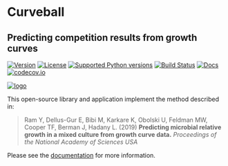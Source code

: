 # Curveball
## Predicting competition results from growth curves

[![Version](https://img.shields.io/pypi/v/curveball.svg)](https://pypi.org/project/curveball/)
[![License](https://img.shields.io/pypi/l/curveball.svg)](https://pypi.org/project/curveball/)
[![Supported Python versions](https://img.shields.io/pypi/pyversions/curveball.svg)](https://pypi.org/project/curveball/)
[![Build Status](https://magnum.travis-ci.com/yoavram/curveball.svg?token=jdWtkbZwtnsj5TaFxVKJ&branch=travis)](https://magnum.travis-ci.com/yoavram/curveball)
[![Docs](https://img.shields.io/badge/docs-latest-yellow.svg)](https://curveball.yoavram.com)
[![codecov.io](http://codecov.io/github/yoavram/curveball/coverage.svg?branch=master&token=PV0HysT5gx)](http://codecov.io/github/yoavram/curveball?branch=master)

[![logo](/docs/_static/logo_200px.png?raw=true)](http://www.freepik.com/free-vector/ball-of-wool_762106.htm)

This open-source library and application implement the method described in:

> Ram Y, Dellus-Gur E, Bibi M, Karkare K, Obolski U, Feldman MW, Cooper TF, Berman J, Hadany L. (2019) **Predicting microbial relative growth in a mixed culture from growth curve data.** _Proceedings of the National Academy of Sciences USA_ 

Please see the [documentation](https://curveball.yoavram.com) for more information.

